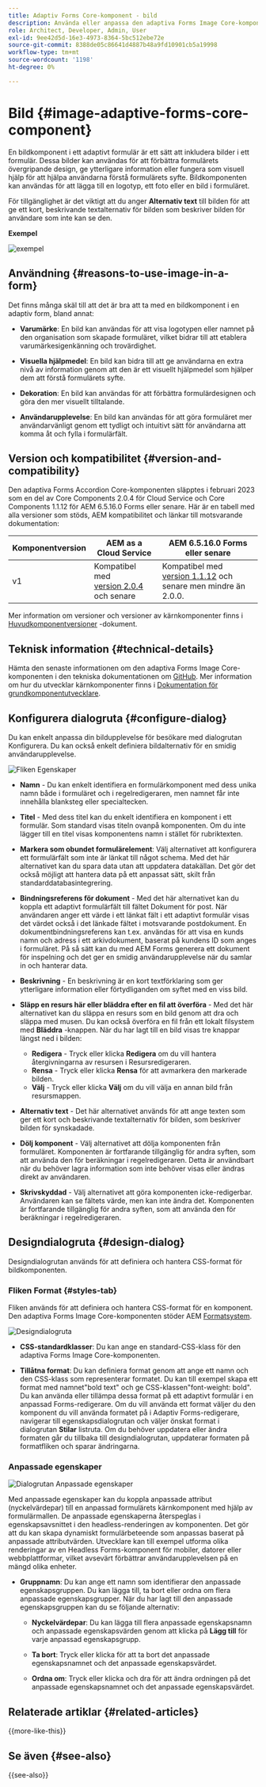 ```yaml
---
title: Adaptiv Forms Core-komponent - bild
description: Använda eller anpassa den adaptiva Forms Image Core-komponenten.
role: Architect, Developer, Admin, User
exl-id: 9ee42d5d-16e3-4973-8364-5bc512ebe72e
source-git-commit: 8388de05c86641d4887b48a9fd10901cb5a19998
workflow-type: tm+mt
source-wordcount: '1198'
ht-degree: 0%

---
```


# Bild {#image-adaptive-forms-core-component}

En bildkomponent i ett adaptivt formulär är ett sätt att inkludera bilder i ett formulär. Dessa bilder kan användas för att förbättra formulärets övergripande design, ge ytterligare information eller fungera som visuell hjälp för att hjälpa användarna förstå formulärets syfte. Bildkomponenten kan användas för att lägga till en logotyp, ett foto eller en bild i formuläret.

För tillgänglighet är det viktigt att du anger **Alternativ text** till bilden för att ge ett kort, beskrivande textalternativ för bilden som beskriver bilden för användare som inte kan se den.


**Exempel**

![exempel](/help/adaptive-forms/assets/image.png)


## Användning {#reasons-to-use-image-in-a-form}

Det finns många skäl till att det är bra att ta med en bildkomponent i en adaptiv form, bland annat:

- **Varumärke**: En bild kan användas för att visa logotypen eller namnet på den organisation som skapade formuläret, vilket bidrar till att etablera varumärkesigenkänning och trovärdighet.

- **Visuella hjälpmedel**: En bild kan bidra till att ge användarna en extra nivå av information genom att den är ett visuellt hjälpmedel som hjälper dem att förstå formulärets syfte.

- **Dekoration**: En bild kan användas för att förbättra formulärdesignen och göra den mer visuellt tilltalande.

- **Användarupplevelse**: En bild kan användas för att göra formuläret mer användarvänligt genom ett tydligt och intuitivt sätt för användarna att komma åt och fylla i formulärfält.

## Version och kompatibilitet {#version-and-compatibility}

Den adaptiva Forms Accordion Core-komponenten släpptes i februari 2023 som en del av Core Components 2.0.4 för Cloud Service och Core Components 1.1.12 för AEM 6.5.16.0 Forms eller senare. Här är en tabell med alla versioner som stöds, AEM kompatibilitet och länkar till motsvarande dokumentation:

| Komponentversion | AEM as a Cloud Service | AEM 6.5.16.0 Forms eller senare |
|---|---|---|
| v1 | Kompatibel med<br>[version 2.0.4](/help/adaptive-forms/version.md) och senare | Kompatibel med<br>[version 1.1.12](/help/adaptive-forms/version.md) och senare men mindre än 2.0.0. |

Mer information om versioner och versioner av kärnkomponenter finns i [Huvudkomponentversioner](/help/adaptive-forms/version.md) -dokument.


<!-- ## Sample Component Output {#sample-component-output}

To experience the Accordion Component as well as see examples of its configuration options as well as HTML and JSON output, visit the [Component Library](https://adobe.com/go/aem_cmp_library_accordion). -->

## Teknisk information {#technical-details}

Hämta den senaste informationen om den adaptiva Forms Image Core-komponenten i den tekniska dokumentationen om [GitHub](https://github.com/adobe/aem-core-forms-components/tree/master/ui.af.apps/src/main/content/jcr_root/apps/core/fd/components/form/image/v1/image). Mer information om hur du utvecklar kärnkomponenter finns i [Dokumentation för grundkomponentutvecklare](/help/developing/overview.md).


## Konfigurera dialogruta {#configure-dialog}

Du kan enkelt anpassa din bildupplevelse för besökare med dialogrutan Konfigurera. Du kan också enkelt definiera bildalternativ för en smidig användarupplevelse.

![Fliken Egenskaper](/help/adaptive-forms/assets/image_properties.png)

- **Namn** - Du kan enkelt identifiera en formulärkomponent med dess unika namn både i formuläret och i regelredigeraren, men namnet får inte innehålla blanksteg eller specialtecken.

- **Titel** - Med dess titel kan du enkelt identifiera en komponent i ett formulär. Som standard visas titeln ovanpå komponenten. Om du inte lägger till en titel visas komponentens namn i stället för rubriktexten.

- **Markera som obundet formulärelement**: Välj alternativet att konfigurera ett formulärfält som inte är länkat till något schema. Med det här alternativet kan du spara data utan att uppdatera datakällan. Det gör det också möjligt att hantera data på ett anpassat sätt, skilt från standarddatabasintegrering.

- **Bindningsreferens för dokument** - Med det här alternativet kan du koppla ett adaptivt formulärfält till fältet Dokument för post. När användaren anger ett värde i ett länkat fält i ett adaptivt formulär visas det värdet också i det länkade fältet i motsvarande postdokument. En dokumentbindningsreferens kan t.ex. användas för att visa en kunds namn och adress i ett arkivdokument, baserat på kundens ID som anges i formuläret. På så sätt kan du med AEM Forms generera ett dokument för inspelning och det ger en smidig användarupplevelse när du samlar in och hanterar data.

- **Beskrivning** - En beskrivning är en kort textförklaring som ger ytterligare information eller förtydliganden om syftet med en viss bild.

- **Släpp en resurs här eller bläddra efter en fil att överföra** - Med det här alternativet kan du släppa en resurs som en bild genom att dra och släppa med musen. Du kan också överföra en fil från ett lokalt filsystem med **Bläddra** -knappen. När du har lagt till en bild visas tre knappar längst ned i bilden:
   - **Redigera** - Tryck eller klicka **Redigera** om du vill hantera återgivningarna av resursen i Resursredigeraren.
   - **Rensa** - Tryck eller klicka **Rensa** för att avmarkera den markerade bilden.
   - **Välj** - Tryck eller klicka **Välj**  om du vill välja en annan bild från resursmappen.

- **Alternativ text** - Det här alternativet används för att ange texten som ger ett kort och beskrivande textalternativ för bilden, som beskriver bilden för synskadade.

- **Dölj komponent** - Välj alternativet att dölja komponenten från formuläret. Komponenten är fortfarande tillgänglig för andra syften, som att använda den för beräkningar i regelredigeraren. Detta är användbart när du behöver lagra information som inte behöver visas eller ändras direkt av användaren.

- **Skrivskyddad** - Välj alternativet att göra komponenten icke-redigerbar. Användaren kan se fältets värde, men kan inte ändra det. Komponenten är fortfarande tillgänglig för andra syften, som att använda den för beräkningar i regelredigeraren.

## Designdialogruta {#design-dialog}

Designdialogrutan används för att definiera och hantera CSS-format för bildkomponenten.

### Fliken Format {#styles-tab}

Fliken används för att definiera och hantera CSS-format för en komponent. Den adaptiva Forms Image Core-komponenten stöder AEM [Formatsystem](/help/get-started/authoring.md#component-styling).

![Designdialogruta](/help/adaptive-forms/assets/checkbox-style.png)

- **CSS-standardklasser**: Du kan ange en standard-CSS-klass för den adaptiva Forms Image Core-komponenten.

- **Tillåtna format**: Du kan definiera format genom att ange ett namn och den CSS-klass som representerar formatet. Du kan till exempel skapa ett format med namnet&quot;bold text&quot; och ge CSS-klassen&quot;font-weight: bold&quot;. Du kan använda eller tillämpa dessa format på ett adaptivt formulär i en anpassad Forms-redigerare. Om du vill använda ett format väljer du den komponent du vill använda formatet på i Adaptiv Forms-redigerare, navigerar till egenskapsdialogrutan och väljer önskat format i dialogrutan **Stilar** listruta. Om du behöver uppdatera eller ändra formaten går du tillbaka till designdialogrutan, uppdaterar formaten på formatfliken och sparar ändringarna.

### Anpassade egenskaper

![Dialogrutan Anpassade egenskaper](/help/adaptive-forms/assets/checkbox-customproperties.png)

Med anpassade egenskaper kan du koppla anpassade attribut (nyckelvärdepar) till en anpassad formulärets kärnkomponent med hjälp av formulärmallen. De anpassade egenskaperna återspeglas i egenskapsavsnittet i den headless-renderingen av komponenten. Det gör att du kan skapa dynamiskt formulärbeteende som anpassas baserat på anpassade attributvärden. Utvecklare kan till exempel utforma olika renderingar av en Headless Forms-komponent för mobiler, datorer eller webbplattformar, vilket avsevärt förbättrar användarupplevelsen på en mängd olika enheter.

- **Gruppnamn**: Du kan ange ett namn som identifierar den anpassade egenskapsgruppen. Du kan lägga till, ta bort eller ordna om flera anpassade egenskapsgrupper. När du har lagt till den anpassade egenskapsgruppen kan du se följande alternativ:

   - **Nyckelvärdepar**: Du kan lägga till flera anpassade egenskapsnamn och anpassade egenskapsvärden genom att klicka på **Lägg till** för varje anpassad egenskapsgrupp.

   - **Ta bort**: Tryck eller klicka för att ta bort det anpassade egenskapsnamnet och det anpassade egenskapsvärdet.

   - **Ordna om**: Tryck eller klicka och dra för att ändra ordningen på det anpassade egenskapsnamnet och det anpassade egenskapsvärdet.

## Relaterade artiklar {#related-articles}

{{more-like-this}}

## Se även {#see-also}

{{see-also}}